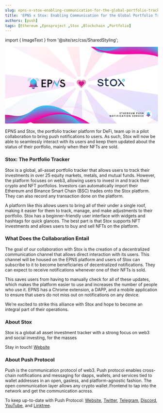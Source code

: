 ```yaml
---
slug: epns-x-stox-enabling-communication-for-the-global-portfolio-tracker
title: 'EPNS x Stox: Enabling Communication for the Global Portfolio Tracker'
authors: [push]
tags: [Ethereum ,Epnsproject ,Stox ,Blockchain ,Portfolio]
---
```

import { ImageText } from '@site/src/css/SharedStyling';

![Docusaurus Image](./cover-image.webp)

<!--truncate-->

EPNS and Stox, the portfolio tracker platform for DeFi, team up in a pilot collaboration to bring push notifications to users. As such, Stox will now be able to seamlessly interact with its users and keep them updated about the status of their portfolio, mainly when their NFTs are sold.

### Stox: The Portfolio Tracker
Stox is a global, all-asset portfolio tracker that allows users to track their investments in over 25 equity markets, metals, and mutual funds. However, the platform focuses on web3, allowing users to invest in and track their crypto and NFT portfolios. Investors can automatically import their Ethereum and Binance Smart Chain (BSC) trades onto the Stox platform. They can also record any transaction done on the platform.

A platform like this allows users to bring all of their under a single roof, making it easier for them to track, manage, and make adjustments to their portfolio. Stox has a beginner-friendly user interface with widgets and hashtags for quick glances. The best part is that Stox supports NFT investments and allows users to buy and sell NFTs on the platform.

### What Does the Collaboration Entail
The goal of our collaboration with Stox is the creation of a decentralized communication channel that allows direct interaction with its users. This channel will be housed on the EPNS platform and users of Stox can subscribe to it to become beneficiaries of decentralized notifications. They can expect to receive notifications whenever one of their NFTs is sold.

This saves users from having to manually check for all of these updates, which makes the platform easier to use and increases the number of people who use it. EPNS has a Chrome extension, a DAPP, and a mobile application to ensure that users do not miss out on notifications on any device.

We’re excited to strike this alliance with Stox and hope to become an integral part of their operations.

### About Stox
Stox is a global all asset investment tracker with a strong focus on web3 and social investing, for the masses

Stay in touch! [Website](https://www.stox.app/)


### About Push Protocol

Push is the communication protocol of web3. Push protocol enables cross-chain notifications and messaging for dapps, wallets, and services tied to wallet addresses in an open, gasless, and platform-agnostic fashion. The open communication layer allows any crypto wallet /frontend to tap into the network and get the communication across.

To keep up-to-date with Push Protocol: [Website](https://push.org/), [Twitter](https://twitter.com/pushprotocol), [Telegram](https://t.me/epnsproject), [Discord](https://discord.gg/pushprotocol), [YouTube](https://www.youtube.com/c/EthereumPushNotificationService), and [Linktree](https://linktr.ee/pushprotocol).

